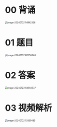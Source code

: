 # 00 背诵

<img src="https://cvp.oss-cn-shanghai.aliyuncs.com/picgo/202401021149385.png" alt="image-20240102114942326" style="zoom:50%;" />



# 01 题目

<img src="https://cvp.oss-cn-shanghai.aliyuncs.com/picgo/202401021007421.png" alt="image-20240102100756348" style="zoom:50%;" />



# 02 答案

<img src="https://cvp.oss-cn-shanghai.aliyuncs.com/picgo/202401231549459.png" alt="image-20240123154902337" style="zoom: 50%;" />



# 03 视频解析

<img src="https://cvp.oss-cn-shanghai.aliyuncs.com/picgo/202401021133575.png" alt="image-20240102113359485" style="zoom: 50%;" />

